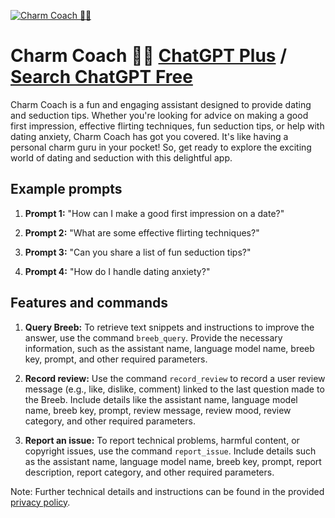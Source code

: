 
[![Charm Coach 💋💘](https://files.oaiusercontent.com/file-UynsaTMLeKTZMqvpH5Gkb2HS?se=2123-10-18T10%3A56%3A01Z&sp=r&sv=2021-08-06&sr=b&rscc=max-age%3D31536000%2C%20immutable&rscd=attachment%3B%20filename%3Dab6a40bd-5e9f-4335-b502-fb5500c322dd.png&sig=jupr5qhprRZlczaoc9a8/tSFHgtBwe25lcF7MltbMmc%3D)](https://chat.openai.com/g/g-aErqmJyws-charm-coach)

# Charm Coach 💋💘 [ChatGPT Plus](https://chat.openai.com/g/g-aErqmJyws-charm-coach) / [Search ChatGPT Free](https://gptcall.net/index.html#/?search=Charm%20Coach%20%F0%9F%92%8B%F0%9F%92%98)

Charm Coach is a fun and engaging assistant designed to provide dating and seduction tips. Whether you're looking for advice on making a good first impression, effective flirting techniques, fun seduction tips, or help with dating anxiety, Charm Coach has got you covered. It's like having a personal charm guru in your pocket! So, get ready to explore the exciting world of dating and seduction with this delightful app.

## Example prompts

1. **Prompt 1:** "How can I make a good first impression on a date?"

2. **Prompt 2:** "What are some effective flirting techniques?"

3. **Prompt 3:** "Can you share a list of fun seduction tips?"

4. **Prompt 4:** "How do I handle dating anxiety?"

## Features and commands

1. **Query Breeb:** To retrieve text snippets and instructions to improve the answer, use the command `breeb_query`. Provide the necessary information, such as the assistant name, language model name, breeb key, prompt, and other required parameters.

2. **Record review:** Use the command `record_review` to record a user review message (e.g., like, dislike, comment) linked to the last question made to the Breeb. Include details like the assistant name, language model name, breeb key, prompt, review message, review mood, review category, and other required parameters.

3. **Report an issue:** To report technical problems, harmful content, or copyright issues, use the command `report_issue`. Include details such as the assistant name, language model name, breeb key, prompt, report description, report category, and other required parameters.

Note: Further technical details and instructions can be found in the provided [privacy policy](https://www.promptbreeders.com/legal/).


